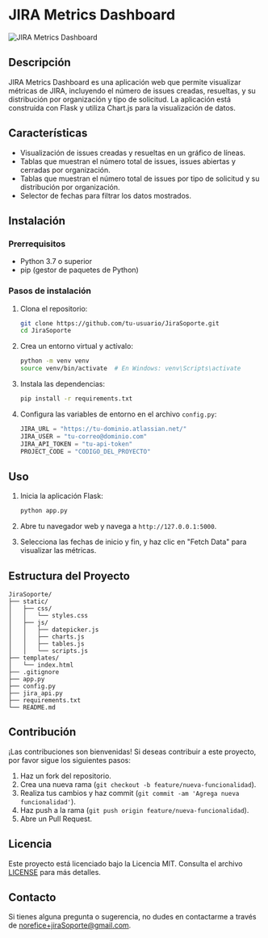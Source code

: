 # JIRA Metrics Dashboard

![JIRA Metrics Dashboard](https://img.shields.io/badge/JIRA-Metrics%20Dashboard-blue)

## Descripción

JIRA Metrics Dashboard es una aplicación web que permite visualizar métricas de JIRA, incluyendo el número de issues creadas, resueltas, y su distribución por organización y tipo de solicitud. La aplicación está construida con Flask y utiliza Chart.js para la visualización de datos.

## Características

- Visualización de issues creadas y resueltas en un gráfico de líneas.
- Tablas que muestran el número total de issues, issues abiertas y cerradas por organización.
- Tablas que muestran el número total de issues por tipo de solicitud y su distribución por organización.
- Selector de fechas para filtrar los datos mostrados.

## Instalación

### Prerrequisitos

- Python 3.7 o superior
- pip (gestor de paquetes de Python)

### Pasos de instalación

1. Clona el repositorio:

    ```bash
    git clone https://github.com/tu-usuario/JiraSoporte.git
    cd JiraSoporte
    ```

2. Crea un entorno virtual y actívalo:

    ```bash
    python -m venv venv
    source venv/bin/activate  # En Windows: venv\Scripts\activate
    ```

3. Instala las dependencias:

    ```bash
    pip install -r requirements.txt
    ```

4. Configura las variables de entorno en el archivo `config.py`:

    ```python
    JIRA_URL = "https://tu-dominio.atlassian.net/"
    JIRA_USER = "tu-correo@dominio.com"
    JIRA_API_TOKEN = "tu-api-token"
    PROJECT_CODE = "CODIGO_DEL_PROYECTO"
    ```

## Uso

1. Inicia la aplicación Flask:

    ```bash
    python app.py
    ```

2. Abre tu navegador web y navega a `http://127.0.0.1:5000`.

3. Selecciona las fechas de inicio y fin, y haz clic en "Fetch Data" para visualizar las métricas.

## Estructura del Proyecto

```
JiraSoporte/
├── static/
│   ├── css/
│   │   └── styles.css
│   ├── js/
│   │   ├── datepicker.js
│   │   ├── charts.js
│   │   ├── tables.js
│   │   └── scripts.js
├── templates/
│   └── index.html
├── .gitignore
├── app.py
├── config.py
├── jira_api.py
├── requirements.txt
└── README.md
```

## Contribución

¡Las contribuciones son bienvenidas! Si deseas contribuir a este proyecto, por favor sigue los siguientes pasos:

1. Haz un fork del repositorio.
2. Crea una nueva rama (`git checkout -b feature/nueva-funcionalidad`).
3. Realiza tus cambios y haz commit (`git commit -am 'Agrega nueva funcionalidad'`).
4. Haz push a la rama (`git push origin feature/nueva-funcionalidad`).
5. Abre un Pull Request.

## Licencia

Este proyecto está licenciado bajo la Licencia MIT. Consulta el archivo [LICENSE](LICENSE) para más detalles.

## Contacto

Si tienes alguna pregunta o sugerencia, no dudes en contactarme a través de [norefice+jiraSoporte@gmail.com](norefice+jiraSoporte@gmail.com).
